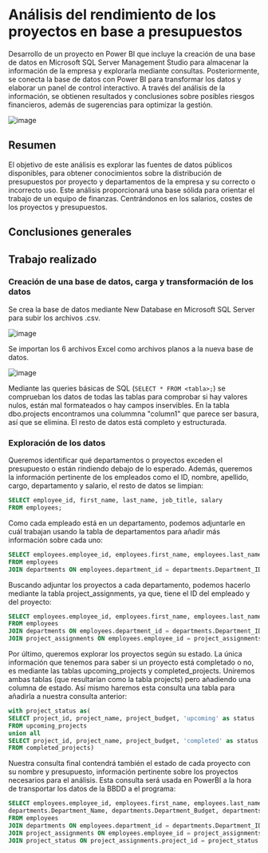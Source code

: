 # Análisis del rendimiento de los proyectos en base a presupuestos
Desarrollo de un proyecto en Power BI que incluye la creación de una base de datos en Microsoft SQL Server Management Studio para almacenar la información de la empresa y explorarla mediante consultas. Posteriormente, se conecta la base de datos con Power BI para transformar los datos y elaborar un panel de control interactivo. A través del análisis de la información, se obtienen resultados y conclusiones sobre posibles riesgos financieros, además de sugerencias para optimizar la gestión.

![image](https://github.com/user-attachments/assets/bc7bf40a-3f03-4503-8fac-36af3d6a60d7)

## Resumen

El objetivo de este análisis es explorar las fuentes de datos públicos disponibles, para obtener conocimientos sobre la distribución de presupuestos por proyecto y departamentos de la empresa y su correcto o incorrecto uso. Este análisis proporcionará una base sólida para orientar el trabajo de un equipo de finanzas. Centrándonos en los salarios, costes de los proyectos y presupuestos.

## Conclusiones generales

## Trabajo realizado

### Creación de una base de datos, carga y transformación de los datos

Se crea la base de datos mediante New Database en Microsoft SQL Server para subir los archivos .csv. 

![image](https://github.com/user-attachments/assets/58246cdb-3f57-4cac-8f23-92454afb7d83)

Se importan los 6 archivos Excel como archivos planos a la nueva base de datos.

![image](https://github.com/user-attachments/assets/3ba1427e-c5ab-4e92-ba1c-ce86883b4c1e)

Mediante las queries básicas de SQL (```SELECT * FROM <tabla>;```) se comprueban los datos de todas las tablas para comprobar si hay valores nulos, están mal formateados o hay campos inservibles. En la tabla dbo.projects encontramos una colummna "column1" que parece ser basura, así que se elimina. El resto de datos está completo y estructurada.

### Exploración de los datos

Queremos identificar qué departamentos o proyectos exceden el presupuesto o están rindiendo debajo de lo esperado. Además, queremos la información pertinente de los empleados como el ID, nombre, apellido, cargo, departamento y salario, el resto de datos se limpian:

```sql
SELECT employee_id, first_name, last_name, job_title, salary
FROM employees;
```

Como cada empleado está en un departamento, podemos adjuntarle en cuál trabajan usando la tabla de departamentos para añadir más información sobre cada uno:

```sql
SELECT employees.employee_id, employees.first_name, employees.last_name, employees.job_title, employees.salary, departments.Department_Name, departments.Department_Budget, departments.Department_Goals
FROM employees
JOIN departments ON employees.department_id = departments.Department_ID;
```

Buscando adjuntar los proyectos a cada departamento, podemos hacerlo mediante la tabla project_assignments, ya que, tiene el ID del empleado y del proyecto:

```sql
SELECT employees.employee_id, employees.first_name, employees.last_name, employees.job_title, employees.salary, departments.Department_Name, departments.Department_Budget, departments.Department_Goals, project_assignments.project_id
FROM employees
JOIN departments ON employees.department_id = departments.Department_ID
JOIN project_assignments ON employees.employee_id = project_assignments.employee_id;
```

Por último, queremos explorar los proyectos según su estado. La única información que tenemos para saber si un proyecto está completado o no, es mediante las tablas upcoming_projects y completed_projects. Uniremos ambas tablas (que resultarían como la tabla projects) pero añadiendo una columna de estado. Así mismo haremos esta consulta una tabla para añadirla a nuestra consulta anterior:

```sql
with project_status as(
SELECT project_id, project_name, project_budget, 'upcoming' as status
FROM upcoming_projects
union all
SELECT project_id, project_name, project_budget, 'completed' as status
FROM completed_projects)
```

Nuestra consulta final contendrá también el estado de cada proyecto con su nombre y presupuesto, información pertinente sobre los proyectos necesarios para el análisis. Esta consulta será usada en PowerBI a la hora de transportar los datos de la BBDD a el programa:

```sql
SELECT employees.employee_id, employees.first_name, employees.last_name, employees.job_title, employees.salary, 
departments.Department_Name, departments.Department_Budget, departments.Department_Goals, project_assignments.project_id, project_status.project_name, project_status.project_budget, project_status.status
FROM employees
JOIN departments ON employees.department_id = departments.Department_ID
JOIN project_assignments ON employees.employee_id = project_assignments.employee_id
JOIN project_status ON project_assignments.project_id = project_status.project_id;
```




